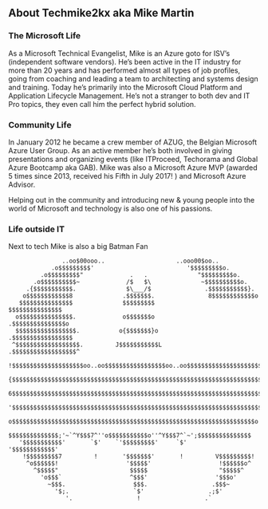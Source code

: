 ## About Techmike2kx aka Mike Martin
### The Microsoft Life
As a Microsoft Technical Evangelist, Mike is an Azure goto for ISV’s (independent software vendors). He’s been active in the IT industry for more than 20 years and has performed almost all types of job profiles, going from coaching and leading a team to architecting and systems design and training. Today he’s primarily into the Microsoft Cloud Platform and Application Lifecycle Management. He’s not a stranger to both dev and IT Pro topics, they even call him the perfect hybrid solution. 

### Community Life
In January 2012 he became a crew member of AZUG, the Belgian Microsoft Azure User Group. As an active member he’s both involved in giving presentations and organizing events (like ITProceed, Techorama and Global Azure Bootcamp aka GAB). Mike was also a Microsoft Azure MVP (awarded 5 times since 2013, received his Fifth in July 2017! ) and Microsoft Azure Advisor. 

Helping out in the community and introducing new & young people into the world of Microsoft and technology is also one of his passions.

### Life outside IT
Next to tech Mike is also a big Batman Fan 

                   ..oo$00ooo..                    ..ooo00$oo..
                .o$$$$$$$$$'                          '$$$$$$$$$o.
             .o$$$$$$$$$"             .   .              "$$$$$$$$$o.
           .o$$$$$$$$$$~             /$   $\              ~$$$$$$$$$$o.
         .{$$$$$$$$$$$.              $\___/$               .$$$$$$$$$$$}.
        o$$$$$$$$$$$$8              .$$$$$$$.               8$$$$$$$$$$$$o
       $$$$$$$$$$$$$$$              $$$$$$$$$               $$$$$$$$$$$$$$$
      o$$$$$$$$$$$$$$$.             o$$$$$$$o              .$$$$$$$$$$$$$$$o
      $$$$$$$$$$$$$$$$$.           o{$$$$$$$}o            .$$$$$$$$$$$$$$$$$
     ^$$$$$$$$$$$$$$$$$$.         J$$$$$$$$$$$L          .$$$$$$$$$$$$$$$$$$^
     !$$$$$$$$$$$$$$$$$$$$oo..oo$$$$$$$$$$$$$$$$$oo..oo$$$$$$$$$$$$$$$$$$$$$!
     {$$$$$$$$$$$$$$$$$$$$$$$$$$$$$$$$$$$$$$$$$$$$$$$$$$$$$$$$$$$$$$$$$$$$$$}
     6$$$$$$$$$$$$$$$$$$$$$$$$$$$$$$$$$$$$$$$$$$$$$$$$$$$$$$$$$$$$$$$$$$$$$$?
     '$$$$$$$$$$$$$$$$$$$$$$$$$$$$$$$$$$$$$$$$$$$$$$$$$$$$$$$$$$$$$$$$$$$$$$'
      o$$$$$$$$$$$$$$$$$$$$$$$$$$$$$$$$$$$$$$$$$$$$$$$$$$$$$$$$$$$$$$$$$$$$o
       $$$$$$$$$$$$$$;'~`^Y$$$7^''o$$$$$$$$$$$o''^Y$$$7^`~';$$$$$$$$$$$$$$$
       '$$$$$$$$$$$'       `$'    `'$$$$$$$$$'     `$'       '$$$$$$$$$$$$'
        !$$$$$$$$$7         !       '$$$$$$$'       !         V$$$$$$$$$!
         ^o$$$$$$!                   '$$$$$'                   !$$$$$$o^
           ^$$$$$"                    $$$$$                    "$$$$$^
             'o$$$`                   ^$$$'                   '$$$o'
               ~$$$.                   $$$.                  .$$$~
                 '$;.                  `$'                  .;$'
                    '.                  !                  .`
